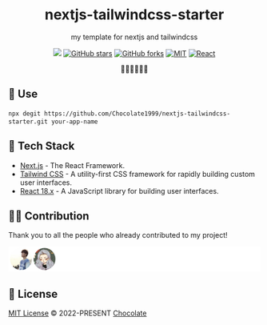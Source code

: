 <h1 align="center">nextjs-tailwindcss-starter</h1>

<p align="center">
my template for nextjs and tailwindcss
</p>

<p align="center">
<a href="https://space.bilibili.com/351534170"><img src="https://img.shields.io/badge/dynamic/json?labelColor=FE7398&logo=bilibili&logoColor=white&label=bilibili%20fans&color=00aeec&query=%24.data.totalSubs&url=https%3A%2F%2Fapi.spencerwoo.com%2Fsubstats%2F%3Fsource%3Dbilibili%26queryKey%3D351534170" /></a>
<a href="https://github.com/Chocolate1999/nextjs-tailwindcss-starter" target="__blank"><img alt="GitHub stars" src="https://img.shields.io/github/stars/Chocolate1999/nextjs-tailwindcss-starter?style=social"></a>
<a href="https://github.com/Chocolate1999/nextjs-tailwindcss-starter/network"><img alt="GitHub forks" src="https://img.shields.io/github/forks/Chocolate1999/nextjs-tailwindcss-starter?style=social"></a>
<a href="https://github.com/Chocolate1999/nextjs-tailwindcss-starter" target="__blank"><img alt="MIT" src="https://img.shields.io/github/license/Chocolate1999/nextjs-tailwindcss-starter"></a>
<a href="https://github.com/Chocolate1999/nextjs-tailwindcss-starter" target="__blank"><img alt="React" src="https://img.shields.io/badge/-React-%23282C34?style=flat-square&logo=react"></a>
</p>

<p align="center">
 🧑‍💻👩‍💻👨‍💻
</p>

## 🚀 Use

```
npx degit https://github.com/Chocolate1999/nextjs-tailwindcss-starter.git your-app-name
```

## 🦄 Tech Stack

- [Next.js](https://nextjs.org/) - The React Framework.
- [Tailwind CSS](https://tailwindcss.com/) - A utility-first CSS framework for rapidly building custom user interfaces.
- [React 18.x](https://reactjs.org/) - A JavaScript library for building user interfaces.

## 🧑‍💻 Contribution

Thank you to all the people who already contributed to my project!

<a href="https://github.com/Chocolate1999/nextjs-tailwindcss-starter/graphs/contributors"><img src="https://github.com/Chocolate1999/nextjs-tailwindcss-starter/blob/main/CONTRIBUTORS.svg" /></a>

## 📄 License

[MIT License](https://github.com/Chocolate1999/nextjs-tailwindcss-starter/blob/main/LICENSE) © 2022-PRESENT [Chocolate](https://github.com/Chocolate1999)
